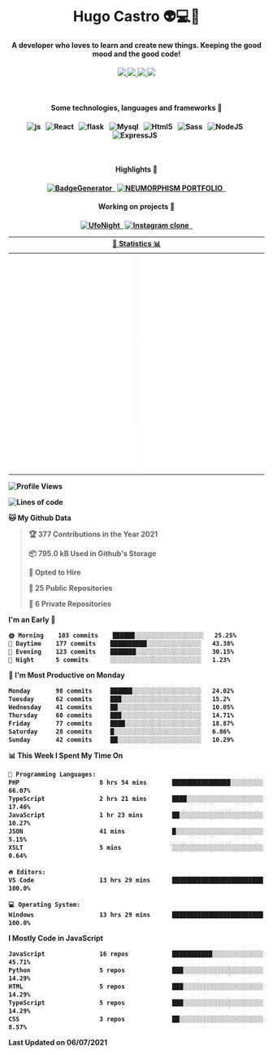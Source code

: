 <h1 align="center">Hugo Castro 👽💻🌌</h1>
<h4 align="center">A developer who loves to learn and create new things. Keeping the good mood and the good code!<h4/>
<p align="center">
		<a href="https://stackoverflow.com/users/11444549/hugo">
		<img src="https://img.shields.io/badge/-Stackoverflow-79db75?style=for-the-badge&logo=Stackoverflow&logoColor=white" />
	</a>
		<a href="https://api.whatsapp.com/send?phone=5532988940411text=Oii, vim pelo github!">
		<img src="https://img.shields.io/badge/WHATSAPP-79db75.svg?&style=for-the-badge&logo=whatsapp&logoColor=white" />
	</a>
		<a href="mailto:hugocastrohc@outlook.com">
		<img src="https://img.shields.io/badge/email-79db75.svg?&style=for-the-badge&logo=protonmail&logoColor=white" />
	<a href="https://open.spotify.com/user/22uat6ppbmvcvyia5me7tdmci">
		<img src="https://img.shields.io/badge/spotify-79db75.svg?&style=for-the-badge&logo=spotify&logoColor=white" />
	</a>
</p>

<br>

<h4 align="center"> Some technologies, languages and frameworks 🚀<h4/>
<p align="center">
	<img src="https://img.shields.io/badge/javascript-79db75.svg?&style=for-the-badge&logo=javascript&logoColor=white" alt="js" />&nbsp;&nbsp;
	<img src="https://img.shields.io/badge/-React-79db75?style=for-the-badge&logo=react&logoColor=white" alt="React" />&nbsp;&nbsp;
	<img src="https://img.shields.io/badge/flask-79db75.svg?&style=for-the-badge&logo=flask&logoColor=white" alt="flask" />&nbsp;&nbsp;
	<img src="https://img.shields.io/badge/mysql-79db75.svg?style=for-the-badge&logo=mysql&logoColor=white" alt="Mysql" />&nbsp;&nbsp;
	<img src="https://img.shields.io/badge/html5-79db75.svg?style=for-the-badge&logo=html5&logoColor=white" alt="Html5" />&nbsp;&nbsp;
	<img src="https://img.shields.io/badge/sass-79db75.svg?style=for-the-badge&logo=sass&logoColor=white" alt="Sass" />&nbsp;&nbsp;
	<img src="https://img.shields.io/badge/node.js-79db75.svg?style=for-the-badge&" alt="NodeJS" />&nbsp;&nbsp;
	<img src="https://img.shields.io/badge/express.js-79db75.svg?style=for-the-badge&" alt="ExpressJS" />&nbsp;&nbsp;
	

</p>

<br>
<h4 align="center"> Highlights 🔆<h4/>
<p align="center">
	  <a text-decoration="none" href="https://pypi.org/project/BadgeGenerator"><img src="https://img.shields.io/badge/BadgeGenerator-79db75.svg?style=for-the-badge&logo=pythonfor-the-badge&logo=django" alt="BadgeGenerator" />&nbsp;&nbsp;<a/>
	<a text-decoration="none" href="https://github.com/HugoCastroBR/Neumorphism_Portfolio"><img src="https://img.shields.io/badge/neumorphism_portfolio-79db75.svg?style=for-the-badge" alt="NEUMORPHISM PORTFOLIO" />&nbsp;&nbsp;<a/>
</p>
<h4 align="center"> Working on projects 🔨<h4/>
	
<p align="center">
	<a text-decoration="none" href="https://github.com/HugoCastroBR/ufonight"><img src="https://img.shields.io/badge/UfoNight-79db75.svg?style=for-the-badge" alt="UfoNight"/>&nbsp;&nbsp;<a/>
		<a text-decoration="none" href="https://github.com/HugoCastroBR/ufonight"><img src="https://img.shields.io/badge/Instagram%20Clone-79db75.svg?style=for-the-badge" alt="Instagram clone"/>&nbsp;&nbsp;<a/>
</p>

<table>
	<tr>
	    <th colspan="2" align="center">
	      <a href="" >🧩 Statistics 📊 </a>
	    </th>
	</tr>
	<tr>
	    <th valign="top" width="600"><img src="https://github.com/HugoCastroBR/HugoCastroBR/blob/master/Isometric.svg"  /></th>
	    <th width="600"><img src="https://github.com/HugoCastroBR/HugoCastroBR/blob/master/metrics.plugin.habits.svg"  />
		<img src="https://github.com/HugoCastroBR/HugoCastroBR/blob/master/metrics.plugin.activity.svg"  />
	    </th>
  	</tr>
	
<table/>

<!--START_SECTION:waka-->
![Profile Views](http://img.shields.io/badge/Profile%20Views-5-blue)

![Lines of code](https://img.shields.io/badge/From%20Hello%20World%20I%27ve%20Written-126238%20lines%20of%20code-blue)

**🐱 My Github Data** 

> 🏆 377 Contributions in the Year 2021
 > 
> 📦 795.0 kB Used in Github's Storage 
 > 
> 💼 Opted to Hire
 > 
> 📜 25 Public Repositories 
 > 
> 🔑 6 Private Repositories  
 > 
**I'm an Early 🐤** 

```text
🌞 Morning    103 commits    ██████░░░░░░░░░░░░░░░░░░░   25.25% 
🌆 Daytime    177 commits    ██████████░░░░░░░░░░░░░░░   43.38% 
🌃 Evening    123 commits    ███████░░░░░░░░░░░░░░░░░░   30.15% 
🌙 Night      5 commits      ░░░░░░░░░░░░░░░░░░░░░░░░░   1.23%

```
📅 **I'm Most Productive on Monday** 

```text
Monday       98 commits     ██████░░░░░░░░░░░░░░░░░░░   24.02% 
Tuesday      62 commits     ███░░░░░░░░░░░░░░░░░░░░░░   15.2% 
Wednesday    41 commits     ██░░░░░░░░░░░░░░░░░░░░░░░   10.05% 
Thursday     60 commits     ███░░░░░░░░░░░░░░░░░░░░░░   14.71% 
Friday       77 commits     ████░░░░░░░░░░░░░░░░░░░░░   18.87% 
Saturday     28 commits     █░░░░░░░░░░░░░░░░░░░░░░░░   6.86% 
Sunday       42 commits     ██░░░░░░░░░░░░░░░░░░░░░░░   10.29%

```


📊 **This Week I Spent My Time On** 

```text
💬 Programming Languages: 
PHP                      8 hrs 54 mins       ████████████████░░░░░░░░░   66.07% 
TypeScript               2 hrs 21 mins       ████░░░░░░░░░░░░░░░░░░░░░   17.46% 
JavaScript               1 hr 23 mins        ██░░░░░░░░░░░░░░░░░░░░░░░   10.27% 
JSON                     41 mins             █░░░░░░░░░░░░░░░░░░░░░░░░   5.15% 
XSLT                     5 mins              ░░░░░░░░░░░░░░░░░░░░░░░░░   0.64%

🔥 Editors: 
VS Code                  13 hrs 29 mins      █████████████████████████   100.0%

💻 Operating System: 
Windows                  13 hrs 29 mins      █████████████████████████   100.0%

```

**I Mostly Code in JavaScript** 

```text
JavaScript               16 repos            ███████████░░░░░░░░░░░░░░   45.71% 
Python                   5 repos             ███░░░░░░░░░░░░░░░░░░░░░░   14.29% 
HTML                     5 repos             ███░░░░░░░░░░░░░░░░░░░░░░   14.29% 
TypeScript               5 repos             ███░░░░░░░░░░░░░░░░░░░░░░   14.29% 
CSS                      3 repos             ██░░░░░░░░░░░░░░░░░░░░░░░   8.57%

```



 Last Updated on 06/07/2021
<!--END_SECTION:waka-->


